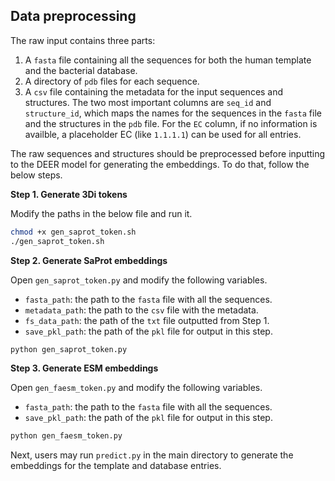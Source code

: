 ## Data preprocessing

The raw input contains three parts:
1. A `fasta` file containing all the sequences for both the human template and the bacterial database.
2. A directory of `pdb` files for each sequence. 
3. A `csv` file containing the metadata for the input sequences and structures. The two most important columns are `seq_id` and `structure_id`, which maps the names for the sequences in the `fasta` file and the structures in the `pdb` file. For the `EC` column, if no information is availble, a placeholder EC (like `1.1.1.1`) can be used for all entries.

The raw sequences and structures should be preprocessed before inputting to the DEER model for generating the embeddings. To do that, follow the below steps.

**Step 1. Generate 3Di tokens**

Modify the paths in the below file and run it.
```bash
chmod +x gen_saprot_token.sh
./gen_saprot_token.sh
```

**Step 2. Generate SaProt embeddings**

Open `gen_saprot_token.py` and modify the following variables.
- `fasta_path`: the path to the `fasta` file with all the sequences.
- `metadata_path`: the path to the `csv` file with the metadata.
- `fs_data_path`: the path of the `txt` file outputted from Step 1.
- `save_pkl_path`: the path of the `pkl` file for output in this step.

```bash
python gen_saprot_token.py
```

**Step 3. Generate ESM embeddings**

Open `gen_faesm_token.py` and modify the following variables.
- `fasta_path`: the path to the `fasta` file with all the sequences.
- `save_pkl_path`: the path of the `pkl` file for output in this step.

```bash
python gen_faesm_token.py
```

Next, users may run `predict.py` in the main directory to generate the embeddings for the template and database entries.
